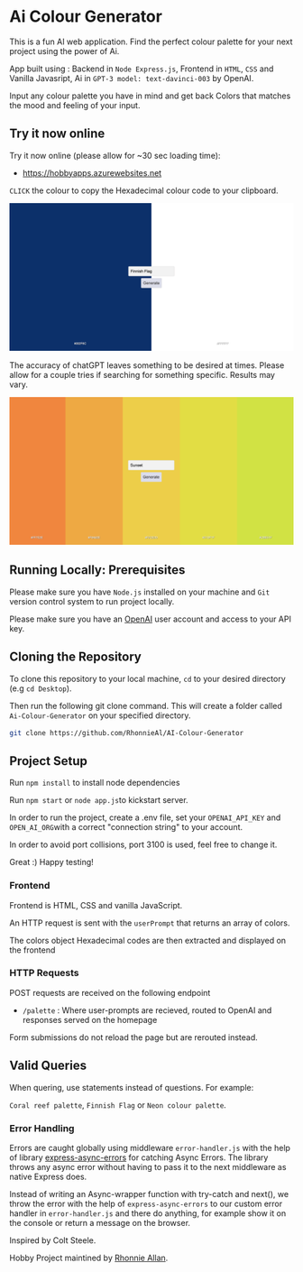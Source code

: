 # Ai Colour Generator

This is a fun AI web application. Find the perfect colour palette for your next
project using the power of Ai.

App built using : Backend in `Node Express.js`, Frontend in `HTML`, `CSS` and
Vanilla Javasript, Ai in `GPT-3 model: text-davinci-003` by OpenAI.

Input any colour palette you have in mind and get back Colors that matches the
mood and feeling of your input.

## Try it now online

Try it now online (please allow for ~30 sec loading time):

- https://hobbyapps.azurewebsites.net

`CLICK` the colour to copy the Hexadecimal colour code to your clipboard.

![Ai-Colour-Generator](https://github.com/RhonnieAl/AI-Colour-Generator/blob/master/screenshots/Screenshot1.png)

The accuracy of chatGPT leaves something to be desired at times. Please allow
for a couple tries if searching for something specific. Results may vary.

![Ai-Colour-Generator](https://github.com/RhonnieAl/AI-Colour-Generator/blob/master/screenshots/Screenshot2.png)

## Running Locally: Prerequisites

Please make sure you have `Node.js` installed on your machine and `Git` version
control system to run project locally.

Please make sure you have an
[OpenAI](https://platform.openai.com/docs/api-reference/introduction) user
account and access to your API key.

## Cloning the Repository

To clone this repository to your local machine, `cd` to your desired directory
(e.g `cd Desktop`).

Then run the following git clone command. This will create a folder called
`Ai-Colour-Generator` on your specified directory.

```sh
git clone https://github.com/RhonnieAl/AI-Colour-Generator
```

## Project Setup

Run `npm install` to install node dependencies

Run `npm start` or `node app.js`to kickstart server.

In order to run the project, create a .env file, set your `OPENAI_API_KEY` and
`OPEN_AI_ORG`with a correct "connection string" to your account.

In order to avoid port collisions, port 3100 is used, feel free to change it.

Great :) Happy testing!

### Frontend

Frontend is HTML, CSS and vanilla JavaScript.

An HTTP request is sent with the `userPrompt` that returns an array of colors.

The colors object Hexadecimal codes are then extracted and displayed on the
frontend

### HTTP Requests

POST requests are received on the following endpoint

- `/palette` : Where user-prompts are recieved, routed to OpenAI and responses
  served on the homepage

Form submissions do not reload the page but are rerouted instead.

## Valid Queries

When quering, use statements instead of questions. For example:

`Coral reef palette`, `Finnish Flag` or `Neon colour palette`.

### Error Handling

Errors are caught globally using middleware `error-handler.js` with the help of
library
[express-async-errors](https://www.npmjs.com/package/express-async-errors) for
catching Async Errors. The library throws any async error without having to pass
it to the next middleware as native Express does.

Instead of writing an Async-wrapper function with try-catch and next(), we throw
the error with the help of `express-async-errors` to our custom error handler in
`error-handler.js` and there do anything, for example show it on the console or
return a message on the browser.

Inspired by Colt Steele.

Hobby Project maintined by [Rhonnie Allan](https://github.com/RhonnieAl).
